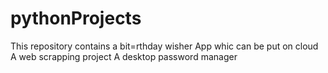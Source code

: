 # pythonProjects
This repository contains a bit=rthday wisher App whic can be put on cloud
A web scrapping project
A desktop password manager
